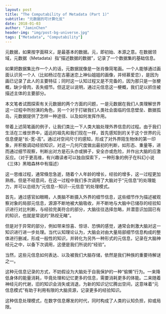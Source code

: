 ```yaml
---
layout: post
title: "The Computability of Metadata (Part 1)"
subtitle: "元数据的可计算化反"
date: 2018-01-03
author: "JaminChen"
header-img: "img/post-bg-universe.jpg"
tags: ["Metadata", "Computability"]
---
```


元数据，如果按字面释义，是最基本的数据。元，即初始、本源之意。在数据领域，元数据（Metadata）指“描述数据的数据”，记录了一个数据集的基础信息。

如果把数据集比作一个人的话，元数据就像是一张肖像简笔画。一个人能够通过画面认识另一个人（比如杨过在古墓迷恋上神仙姐姐的画像，并倾慕爱恋），是因为画已记录了此人的主要特征；同时这一认知过程又是不完备的，因为那只是一张梗概，缺少骨肉，丢失细节。但这足以说明，通过元信息这一梗概，我们足以抓住被描述主体的主要部分。

本文笔者试图探索有关元数据的两个方面的问题，一是元数据在我们人类理解世界这一过程中所扮演的角色，另一个对于打破我们人类社会面临的信息壁垒、数据孤岛，元数据提供了怎样一种途径、以及如何发挥作用。

带着上述简笔画的例子，让我们类比一下人类大脑处理外界信息的过程。由于我们生活在三维世界中，遥远的祖先和我们现在一样，首先感知到的关于这个世界的元信息便是“长-宽-高”。通过对空间尺寸的感知，形成了对外界陌生物体的第一印象，并积极调动经验知识，对这一几何尺度做出最初的判断，如形态、重量等，进而通过细节观察，判断出对方是石头亦或狮子，安全亦或危险，并作出大脑的应激反应。（对于更高维，有兴趣读者可以独自探索下，一种形象的例子在科幻小说《三体》黑暗森林中有描述）

这一思维过程，通常倏忽急逝，随着个人年龄的增长，经验的增多，这一过程更加熟练。但是不经意间，在这一过程中我们多次调用了大脑对于“元信息”的处理能力，并可以总结为“元信息--知识--元信息”的处理模式。

首先，通过感官如眼睛，人类脑不断摄入外界的细节信息，这些细节作为描述被观察对象的局部元信息，源源不断地被大脑吸收，并不断地与大脑中已储存的经验知识进行对比判断，与经验完美符合的部分，大脑往往选择忽略，并潜意识加固已有的知识，也就是常说的“熟视无睹”。

但是对于异常的部分，例如带来惊喜、惊讶、恐惧的感觉，通常会刺激大脑对这一知识进行进一步处理。当代认知理论认为，大脑会对由大量局部细节信息构成的整体进行删减，形成一般性的知识，并转化为另外一种形式的元信息，记录在大脑神经元之中，以备下次调用，这便是我们所说的“经验”。

当然，这些元信息如何表达、以及被我们大脑存储，依然是我们种族的重要待解谜之一。

这种元信息记录的方式，不妨假设为大脑处于自我保护的一种“偷懒”行为。一来降低身体的能量消耗，毕竟处理和记忆更多的信息，需要消耗更多的体能。二来随着神经元的代谢，旧的知识会消失或消退，为新的知识记忆腾出空间，这意味着“元信息模式”有助于利用有限的大脑资源，记录更多的经验知识。

这种信息处理模式，在数字信息爆发的时代，同时构成了人类的认知负担，抑或局限。
